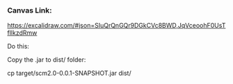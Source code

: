 ### Canvas Link:

https://excalidraw.com/#json=SIuQrQnGQr9DGkCVc8BWD,JqVceoohF0UsTfllkzdRmw

Do this:

Copy the .jar to dist/ folder:

cp target/scm2.0-0.0.1-SNAPSHOT.jar dist/